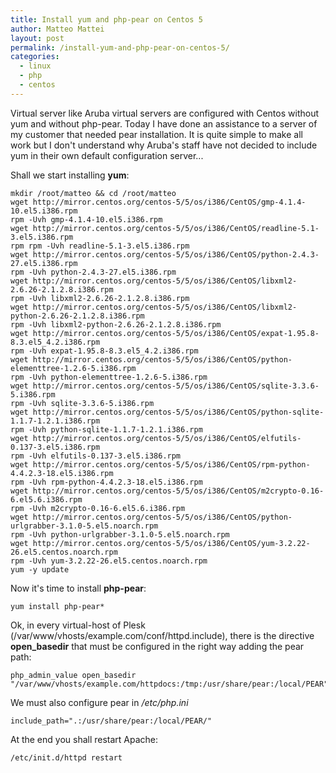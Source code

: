 ```yaml
---
title: Install yum and php-pear on Centos 5
author: Matteo Mattei
layout: post
permalink: /install-yum-and-php-pear-on-centos-5/
categories:
  - linux
  - php 
  - centos
---
```

Virtual server like Aruba virtual servers are configured with Centos without yum and without php-pear. Today I have done an assistance to a server of my customer that needed pear installation. It is quite simple to make all work but I don't understand why Aruba's staff have not decided to include yum in their own default configuration server...

Shall we start installing **yum**:

```
mkdir /root/matteo && cd /root/matteo
wget http://mirror.centos.org/centos-5/5/os/i386/CentOS/gmp-4.1.4-10.el5.i386.rpm
rpm -Uvh gmp-4.1.4-10.el5.i386.rpm
wget http://mirror.centos.org/centos-5/5/os/i386/CentOS/readline-5.1-3.el5.i386.rpm
rpm rpm -Uvh readline-5.1-3.el5.i386.rpm
wget http://mirror.centos.org/centos-5/5/os/i386/CentOS/python-2.4.3-27.el5.i386.rpm
rpm -Uvh python-2.4.3-27.el5.i386.rpm
wget http://mirror.centos.org/centos-5/5/os/i386/CentOS/libxml2-2.6.26-2.1.2.8.i386.rpm
rpm -Uvh libxml2-2.6.26-2.1.2.8.i386.rpm
wget http://mirror.centos.org/centos-5/5/os/i386/CentOS/libxml2-python-2.6.26-2.1.2.8.i386.rpm
rpm -Uvh libxml2-python-2.6.26-2.1.2.8.i386.rpm
wget http://mirror.centos.org/centos-5/5/os/i386/CentOS/expat-1.95.8-8.3.el5_4.2.i386.rpm
rpm -Uvh expat-1.95.8-8.3.el5_4.2.i386.rpm
wget http://mirror.centos.org/centos-5/5/os/i386/CentOS/python-elementtree-1.2.6-5.i386.rpm
rpm -Uvh python-elementtree-1.2.6-5.i386.rpm
wget http://mirror.centos.org/centos-5/5/os/i386/CentOS/sqlite-3.3.6-5.i386.rpm
rpm -Uvh sqlite-3.3.6-5.i386.rpm
wget http://mirror.centos.org/centos-5/5/os/i386/CentOS/python-sqlite-1.1.7-1.2.1.i386.rpm
rpm -Uvh python-sqlite-1.1.7-1.2.1.i386.rpm
wget http://mirror.centos.org/centos-5/5/os/i386/CentOS/elfutils-0.137-3.el5.i386.rpm
rpm -Uvh elfutils-0.137-3.el5.i386.rpm
wget http://mirror.centos.org/centos-5/5/os/i386/CentOS/rpm-python-4.4.2.3-18.el5.i386.rpm
rpm -Uvh rpm-python-4.4.2.3-18.el5.i386.rpm
wget http://mirror.centos.org/centos-5/5/os/i386/CentOS/m2crypto-0.16-6.el5.6.i386.rpm
rpm -Uvh m2crypto-0.16-6.el5.6.i386.rpm
wget http://mirror.centos.org/centos-5/5/os/i386/CentOS/python-urlgrabber-3.1.0-5.el5.noarch.rpm
rpm -Uvh python-urlgrabber-3.1.0-5.el5.noarch.rpm
wget http://mirror.centos.org/centos-5/5/os/i386/CentOS/yum-3.2.22-26.el5.centos.noarch.rpm
rpm -Uvh yum-3.2.22-26.el5.centos.noarch.rpm
yum -y update
```

Now it's time to install **php-pear**:

```
yum install php-pear*
```

Ok, in every virtual-host of Plesk (/var/www/vhosts/example.com/conf/httpd.include), there is the directive **open_basedir** that must be configured in the right way adding the pear path:

```
php_admin_value open_basedir "/var/www/vhosts/example.com/httpdocs:/tmp:/usr/share/pear:/local/PEAR"
```

We must also configure pear in */etc/php.ini*

```
include_path=".:/usr/share/pear:/local/PEAR/"
```

At the end you shall restart Apache:

```
/etc/init.d/httpd restart
```
